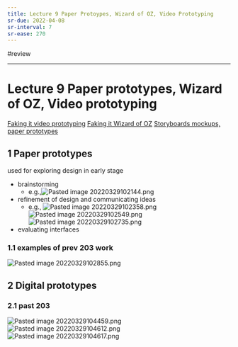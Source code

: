 ```yaml
---
title: Lecture 9 Paper Protoypes, Wizard of OZ, Video Prototyping
sr-due: 2022-04-08
sr-interval: 7
sr-ease: 270
---
```

#review 
___

# Lecture 9 Paper prototypes, Wizard of OZ, Video prototyping

[Faking it video prototyping](out/notes/faking-it-video-prototyping.md)
[Faking it Wizard of OZ](out/notes/faking-it-wizard-of-oz.md)
[Storyboards mockups, paper prototypes](out/notes/storyboards-mockups-paper-prototypes.md)

## 1 Paper prototypes
used for exploring design in early stage
- brainstorming
	- e.g.,![Pasted image 20220329102144.png](None) 
- refinement of design and communicating ideas
	- e.g., ![Pasted image 20220329102358.png](None) ![Pasted image 20220329102549.png](None) ![Pasted image 20220329102735.png](None)
- evaluating interfaces

### 1.1 examples of prev 203 work
![Pasted image 20220329102855.png](None)


## 2 Digital prototypes

### 2.1 past 203
![Pasted image 20220329104459.png](None)
![Pasted image 20220329104612.png](None)
![Pasted image 20220329104617.png](None)
